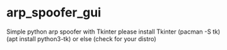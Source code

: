 # arp_spoofer_gui
Simple python arp spoofer with Tkinter
please install Tkinter (pacman -S tk) (apt install python3-tk) or else (check for your distro)
